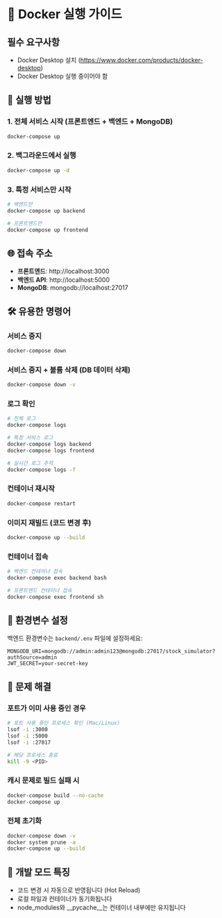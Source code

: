 # 🐳 Docker 실행 가이드

## 필수 요구사항
- Docker Desktop 설치 (https://www.docker.com/products/docker-desktop)
- Docker Desktop 실행 중이어야 함

## 🚀 실행 방법

### 1. 전체 서비스 시작 (프론트엔드 + 백엔드 + MongoDB)
```bash
docker-compose up
```

### 2. 백그라운드에서 실행
```bash
docker-compose up -d
```

### 3. 특정 서비스만 시작
```bash
# 백엔드만
docker-compose up backend

# 프론트엔드만
docker-compose up frontend
```

## 🌐 접속 주소
- **프론트엔드**: http://localhost:3000
- **백엔드 API**: http://localhost:5000
- **MongoDB**: mongodb://localhost:27017

## 🛠️ 유용한 명령어

### 서비스 중지
```bash
docker-compose down
```

### 서비스 중지 + 볼륨 삭제 (DB 데이터 삭제)
```bash
docker-compose down -v
```

### 로그 확인
```bash
# 전체 로그
docker-compose logs

# 특정 서비스 로그
docker-compose logs backend
docker-compose logs frontend

# 실시간 로그 추적
docker-compose logs -f
```

### 컨테이너 재시작
```bash
docker-compose restart
```

### 이미지 재빌드 (코드 변경 후)
```bash
docker-compose up --build
```

### 컨테이너 접속
```bash
# 백엔드 컨테이너 접속
docker-compose exec backend bash

# 프론트엔드 컨테이너 접속
docker-compose exec frontend sh
```

## 📝 환경변수 설정

백엔드 환경변수는 `backend/.env` 파일에 설정하세요:
```
MONGODB_URI=mongodb://admin:admin123@mongodb:27017/stock_simulator?authSource=admin
JWT_SECRET=your-secret-key
```

## 🔧 문제 해결

### 포트가 이미 사용 중인 경우
```bash
# 포트 사용 중인 프로세스 확인 (Mac/Linux)
lsof -i :3000
lsof -i :5000
lsof -i :27017

# 해당 프로세스 종료
kill -9 <PID>
```

### 캐시 문제로 빌드 실패 시
```bash
docker-compose build --no-cache
docker-compose up
```

### 전체 초기화
```bash
docker-compose down -v
docker system prune -a
docker-compose up --build
```

## 🎯 개발 모드 특징
- 코드 변경 시 자동으로 반영됩니다 (Hot Reload)
- 로컬 파일과 컨테이너가 동기화됩니다
- node_modules와 __pycache__는 컨테이너 내부에만 유지됩니다
